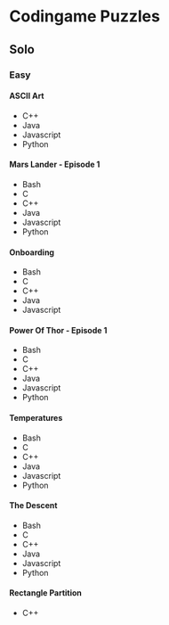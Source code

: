 # Codingame Puzzles

## Solo

### Easy

#### ASCII Art

-   C++
-   Java
-   Javascript
-   Python

#### Mars Lander - Episode 1

-   Bash
-   C
-   C++
-   Java
-   Javascript
-   Python

#### Onboarding

-   Bash
-   C
-   C++
-   Java
-   Javascript

#### Power Of Thor - Episode 1

-   Bash
-   C
-   C++
-   Java
-   Javascript
-   Python

#### Temperatures

-   Bash
-   C
-   C++
-   Java
-   Javascript
-   Python

#### The Descent

-   Bash
-   C
-   C++
-   Java
-   Javascript
-   Python

#### Rectangle Partition

-   C++
